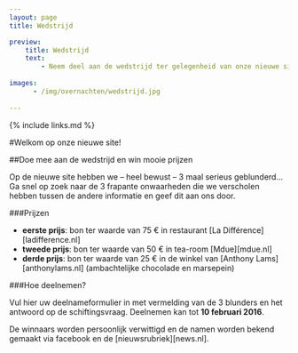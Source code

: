 ```yaml
---
layout: page
title: Wedstrijd

preview:
    title: Wedstrijd
    text: 
        - Neem deel aan de wedstrijd ter gelegenheid van onze nieuwe site en maak kans op mooie prijzen!
        
images:
      - /img/overnachten/wedstrijd.jpg
      
---
```


{% include links.md %}

#Welkom op onze nieuwe site!

##Doe mee aan de wedstrijd en win mooie prijzen

Op de nieuwe site hebben we – heel bewust –  3 maal serieus geblunderd...<br> 
Ga snel op zoek naar de 3 frapante onwaarheden die we verscholen hebben tussen de andere informatie en geef dit aan ons door.


###Prijzen

- **eerste prijs**: bon ter waarde van 75 € in restaurant [La Différence][ladifference.nl]
- **tweede prijs**: bon ter waarde van 50 € in tea-room [Mdue][mdue.nl]
- **derde prijs**: bon ter waarde van 25 € in de winkel van [Anthony Lams][anthonylams.nl] (ambachtelijke chocolade en marsepein)

###Hoe deelnemen?

Vul hier uw deelnameformulier in met vermelding van de 3 blunders en het antwoord op de schiftingsvraag. Deelnemen kan tot **10 februari 2016**.

De winnaars worden persoonlijk verwittigd en de namen worden bekend gemaakt via facebook en de [nieuwsrubriek][news.nl].
